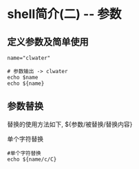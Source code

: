 # shell简介(二) -- 参数


## 定义参数及简单使用

``` shell
name="clwater"

# 参数输出 -> clwater
echo $name            
echo ${name}
```

## 参数替换
替换的使用方法如下, ${参数/被替换/替换内容}

单个字符替换

``` shell
#单个字符替换
echo ${name/c/C}
```